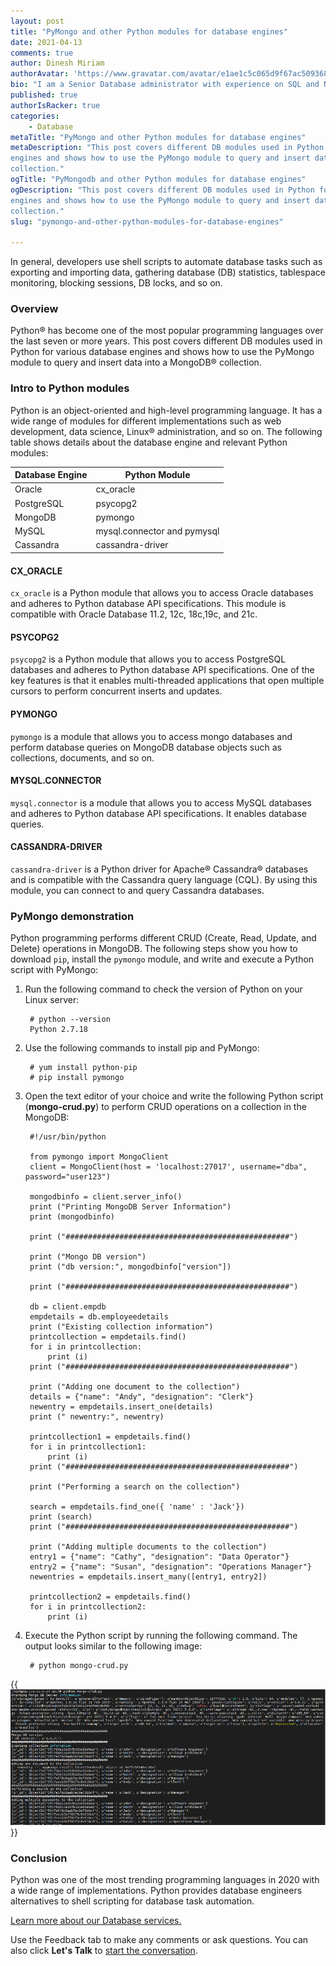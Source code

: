 ```yaml
---
layout: post
title: "PyMongo and other Python modules for database engines"
date: 2021-04-13
comments: true
author: Dinesh Miriam
authorAvatar: 'https://www.gravatar.com/avatar/e1ae1c5c065d9f67ac50936847f2b83d'
bio: "I am a Senior Database administrator with experience on SQL and NoSQL databases."
published: true
authorIsRacker: true
categories:
    - Database
metaTitle: "PyMongo and other Python modules for database engines"
metaDescription: "This post covers different DB modules used in Python for various database
engines and shows how to use the PyMongo module to query and insert data into a MongoDB&reg;
collection."
ogTitle: "PyMongodb and other Python modules for database engines"
ogDescription: "This post covers different DB modules used in Python for various database
engines and shows how to use the PyMongo module to query and insert data into a MongoDB&reg;
collection."
slug: "pymongo-and-other-python-modules-for-database-engines"

---
```


In general, developers use shell scripts to automate database tasks such as exporting and
importing data, gathering database (DB) statistics, tablespace monitoring, blocking sessions,
DB locks, and so on. 

<!--more-->

### Overview

Python&reg; has become one of the most popular programming languages over the last seven or
more years. This post covers different DB modules used in Python for various database
engines and shows how to use the PyMongo module to query and insert data into a MongoDB&reg;
collection.

### Intro to Python modules

Python is an object-oriented and high-level programming language. It has a wide range of
modules for different implementations such as web development, data science, Linux&reg;
administration, and so on. The following table shows details about the database engine and
relevant Python modules:

| Database Engine | Python Module |
| --- | --- |	 
| Oracle | cx_oracle |
| PostgreSQL | psycopg2 |
| MongoDB |pymongo |
| MySQL | mysql.connector and pymysql |
| Cassandra | cassandra-driver |
	 
#### CX_ORACLE

`cx_oracle` is a Python module that allows you to access Oracle databases and adheres to
Python database API specifications. This module is compatible with Oracle Database 11.2,
12c, 18c,19c, and 21c.

#### PSYCOPG2

`psycopg2` is a Python module that allows you to access PostgreSQL databases and adheres to
Python database API specifications. One of the key features is that it enables
multi-threaded applications that open multiple cursors to perform concurrent inserts and
updates.

#### PYMONGO 

`pymongo` is a module that allows you to access mongo databases and perform database queries
on MongoDB database objects such as collections, documents, and so on.

#### MYSQL.CONNECTOR

`mysql.connector` is a module that allows you to access MySQL databases and adheres to
Python database API specifications. It enables database queries.

#### CASSANDRA-DRIVER

`cassandra-driver` is a Python driver for Apache&reg; Cassandra&reg; databases and is
compatible with the Cassandra query language (CQL). By using this module, you can connect
to and query Cassandra databases.

### PyMongo demonstration

Python programming performs different CRUD (Create, Read, Update, and Delete) operations in
MongoDB. The following steps show you how to download `pip`, install the `pymongo` module,
and write and execute a Python script with PyMongo:

1. Run the following command to check the version of Python on your Linux server:

        # python --version
        Python 2.7.18

2. Use the following commands to install pip and  PyMongo:

        # yum install python-pip
        # pip install pymongo

3. Open the text editor of your choice and write the following Python script
   (**mongo-crud.py**) to perform CRUD operations on a collection in the MongoDB:

        #!/usr/bin/python
 
        from pymongo import MongoClient
        client = MongoClient(host = 'localhost:27017', username="dba", password="user123")
 
        mongodbinfo = client.server_info()
        print ("Printing MongoDB Server Information")
        print (mongodbinfo)

        print ("##################################################")
 
        print ("Mongo DB version")
        print ("db version:", mongodbinfo["version"])
 
        print ("##################################################")

        db = client.empdb
        empdetails = db.employeedetails
        print ("Existing collection information")
        printcollection = empdetails.find()
        for i in printcollection:
            print (i)
        print ("##################################################")

        print ("Adding one document to the collection")
        details = {"name": "Andy", "designation": "Clerk"}
        newentry = empdetails.insert_one(details)
        print (" newentry:", newentry)
 
        printcollection1 = empdetails.find()
        for i in printcollection1:
            print (i)
        print ("##################################################")
 
        print ("Performing a search on the collection")

        search = empdetails.find_one({ 'name' : 'Jack'})
        print (search)
        print ("##################################################")
 
        print ("Adding multiple documents to the collection")
        entry1 = {"name": "Cathy", "designation": "Data Operator"}
        entry2 = {"name": "Susan", "designation": "Operations Manager"}
        newentries = empdetails.insert_many([entry1, entry2])
 
        printcollection2 = empdetails.find()
        for i in printcollection2:
            print (i)

4. Execute the Python script by running the following command. The output looks similar to
   the following image: 

        # python mongo-crud.py
 
{{<img src="Picture1.png" title="" alt="">}}
 
### Conclusion
 
Python was one of the most trending programming languages in 2020 with a wide range of
implementations. Python provides database engineers alternatives to shell scripting for
database task automation.

<a class="cta red" id="cta" href="https://www.rackspace.com/data/databases">Learn more about our Database services.</a>

Use the Feedback tab to make any comments or ask questions. You can also click
**Let's Talk** to [start the conversation](https://www.rackspace.com/).

